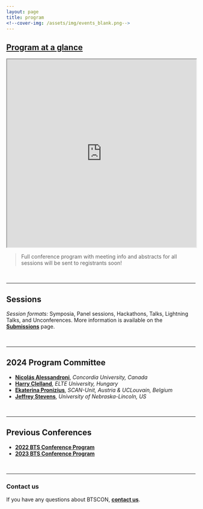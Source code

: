 ```yaml
---
layout: page
title: program
<!--cover-img: /assets/img/events_blank.png-->
---
```


<!--
<h4 align="center"><i>Note:</i> The live conference schedule with links to sessions will be provided to conference registrants via email. To access the live schedule, <a href="{{site.baseurl}}/registration/">REGISTER NOW</a></h4>


<iframe src="https://docs.google.com/document/d/e/2PACX-1vRjEo4C0ED_1zqmipc2BnWZPFU-kaEL6YbXhkuehNbuQEhp4g8ue394QZLJb6hx0znx0tolHuSXmOCT/pub?embedded=true" width="750" height="500"></iframe>

<h3><a href="https://docs.google.com/document/d/1oaoYdM5wclx9PRBcThPSmPXMQvmGHZB2qbF-h7c_vok/edit?usp=sharing" target="blank">View the 2023 BTS Conference Program here</a></h3>

> Note: Session times subject to change
-->



<h2><a href="https://docs.google.com/spreadsheets/d/e/2PACX-1vS7QRHWnnyVJnIESN2lVz8cPo27UzGdvkvDXm86YQFLeO9apf0YcQGkAZEIqPyeJPUPh3s2vxopVdkb/pubhtml?gid=1014562965&single=true" target="_blank">Program at a glance</a></h2>

<iframe width='100%' height='500' src="https://docs.google.com/spreadsheets/d/e/2PACX-1vS7QRHWnnyVJnIESN2lVz8cPo27UzGdvkvDXm86YQFLeO9apf0YcQGkAZEIqPyeJPUPh3s2vxopVdkb/pubhtml?gid=1014562965&amp;single=true&amp;widget=true&amp;headers=false"></iframe>




>Full conference program with meeting info and abstracts for all sessions will be sent to registrants soon!

<br>



***

## Sessions

*Session formats:* Symposia, Panel sessions, Hackathons, Talks, Lightning Talks, and Unconferences. More information is available on the [**Submissions**]({{site.baseurl}}/submissions/) page.

<br>

***

## 2024 Program Committee
* [**Nicolás Alessandroni**](https://scholar.google.com/citations?user=O0JkchsAAAAJ&hl=en), *Concordia University, Canada*
* [**Harry Clelland**](https://scholar.google.com/citations?user=BfKnTpEAAAAJ&hl=en), *ELTE University, Hungary*
* [**Ekaterina Pronizius**](https://pronizius.com/), *SCAN-Unit, Austria & UCLouvain, Belgium*
* [**Jeffrey Stevens**](https://jeffreyrstevens.quarto.pub/), *University of Nebraska-Lincoln, US*

<br>

***

## Previous Conferences

* <a href="https://docs.google.com/document/d/17m6t7or53uvFErIW_WHvegwlwV2Cq_rvG5ny-4cBkpM/edit?usp=sharing" target="blank"><b>2022 BTS Conference Program</b></a>
* <a href="https://docs.google.com/document/d/1oaoYdM5wclx9PRBcThPSmPXMQvmGHZB2qbF-h7c_vok/edit?usp=sharing" target="blank"><b>2023 BTS Conference Program</b></a>

<br>

***

### Contact us
If you have any questions about BTSCON, [**contact us**](mailto:bigteamscienceconference@gmail.com).

<br>
<br>

